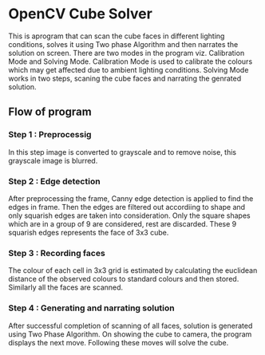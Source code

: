 # OpenCV Cube Solver

This is aprogram that can scan the cube faces in different lighting conditions, solves it using Two phase Algorithm and then narrates the solution on screen.
There are two modes in the program viz. Calibration Mode and Solving Mode.
Calibration Mode is used to calibrate the colours which may get affected due to ambient lighting conditions.
Solving Mode works in two steps, scaning the cube faces and narrating the genrated solution.

## Flow of program

### Step 1 : Preprocessig
In this step image is converted to grayscale and to remove noise, this grayscale image is blurred.

### Step 2 : Edge detection
After preprocessing the frame, Canny edge detection is applied to find the edges in frame. Then the edges are filtered out accordiing to shape and only squarish edges are taken into consideration. Only the square shapes which are in a group of 9 are considered, rest are discarded. These 9 squarish edges represents the face of 3x3 cube.

### Step 3 : Recording faces
The colour of each cell in 3x3 grid is estimated by calculating the euclidean distance of the observed colours to standard colours and then stored. Similarly all the faces are scanned.

### Step 4 : Generating and narrating solution
After successful completion of scanning of all faces, solution is generated using Two Phase Algorithm. On showing the cube to camera, the program displays the next move. Following these moves will solve the cube.
